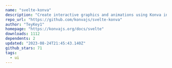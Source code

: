 ```yaml
---
name: "svelte-konva"
description: "Create interactive graphics and animations using Konva in Svelte apps."
repo_url: "https://github.com/konvajs/svelte-konva"
author: "TeyKey1"
homepage: "https://konvajs.org/docs/svelte"
downloads: 1112
dependents: 2
updated: "2023-08-24T21:45:43.140Z"
github_stars: 71
tags: 
  - ui
---
```

